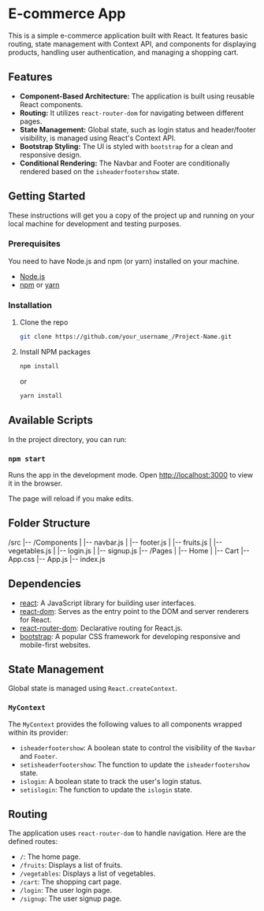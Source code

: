 # E-commerce App

This is a simple e-commerce application built with React. It features basic routing, state management with Context API, and components for displaying products, handling user authentication, and managing a shopping cart.

## Features

*   **Component-Based Architecture:** The application is built using reusable React components.
*   **Routing:** It utilizes `react-router-dom` for navigating between different pages.
*   **State Management:** Global state, such as login status and header/footer visibility, is managed using React's Context API.
*   **Bootstrap Styling:** The UI is styled with `bootstrap` for a clean and responsive design.
*   **Conditional Rendering:** The Navbar and Footer are conditionally rendered based on the `isheaderfootershow` state.

## Getting Started

These instructions will get you a copy of the project up and running on your local machine for development and testing purposes.

### Prerequisites

You need to have Node.js and npm (or yarn) installed on your machine.

*   [Node.js](https://nodejs.org/)
*   [npm](https://www.npmjs.com/get-npm) or [yarn](https://yarnpkg.com/)

### Installation

1.  Clone the repo
    ```sh
    git clone https://github.com/your_username_/Project-Name.git
    ```
2.  Install NPM packages
    ```sh
    npm install
    ```
    or
    ```sh
    yarn install
    ```

## Available Scripts

In the project directory, you can run:

### `npm start`

Runs the app in the development mode.
Open [http://localhost:3000](http://localhost:3000) to view it in the browser.

The page will reload if you make edits.

## Folder Structure
/src
|-- /Components
| |-- navbar.js
| |-- footer.js
| |-- fruits.js
| |-- vegetables.js
| |-- login.js
| |-- signup.js
|-- /Pages
| |-- Home
| |-- Cart
|-- App.css
|-- App.js
|-- index.js

## Dependencies

*   [react](https://reactjs.org/): A JavaScript library for building user interfaces.
*   [react-dom](https://reactjs.org/docs/react-dom.html): Serves as the entry point to the DOM and server renderers for React.
*   [react-router-dom](https://reactrouter.com/): Declarative routing for React.js.
*   [bootstrap](https://getbootstrap.com/): A popular CSS framework for developing responsive and mobile-first websites.

## State Management

Global state is managed using `React.createContext`.

### `MyContext`

The `MyContext` provides the following values to all components wrapped within its provider:

*   `isheaderfootershow`: A boolean state to control the visibility of the `Navbar` and `Footer`.
*   `setisheaderfootershow`: The function to update the `isheaderfootershow` state.
*   `islogin`: A boolean state to track the user's login status.
*   `setislogin`: The function to update the `islogin` state.

## Routing

The application uses `react-router-dom` to handle navigation. Here are the defined routes:

*   `/`: The home page.
*   `/fruits`: Displays a list of fruits.
*   `/vegetables`: Displays a list of vegetables.
*   `/cart`: The shopping cart page.
*   `/login`: The user login page.
*   `/signup`: The user signup page.
